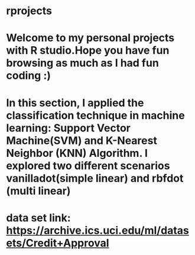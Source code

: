 # rprojects
# Welcome to my personal projects with R studio.Hope you have fun browsing as much as I had fun coding :)
# In this section, I applied the classification technique in machine learning: Support Vector Machine(SVM) and K-Nearest Neighbor (KNN) Algorithm. I explored two different scenarios vanilladot(simple linear) and rbfdot (multi linear)
# data set link: https://archive.ics.uci.edu/ml/datasets/Credit+Approval
